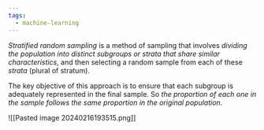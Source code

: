 ```yaml
---
tags:
  - machine-learning
---
```

*Stratified random sampling* is a method of sampling that involves *dividing the population into distinct subgroups or strata that share similar characteristics*, and then selecting a random sample from each of these *strata* (plural of stratum).

The key objective of this approach is to ensure that each subgroup is adequately represented in the final sample. So *the proportion of each one in the sample follows the same proportion in the original population*.

![[Pasted image 20240216193515.png]]